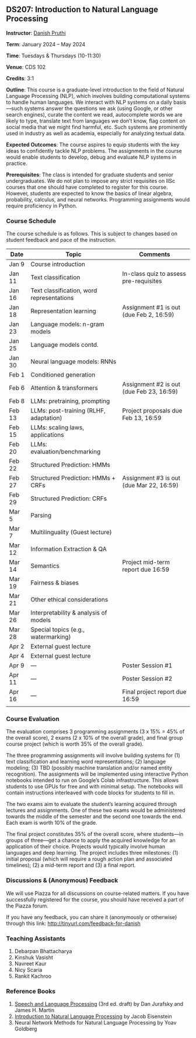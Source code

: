 ## DS207: Introduction to Natural Language Processing

**Instructor**: [Danish Pruthi](https://danishpruthi.com/)

**Term**: January 2024 – May 2024

**Time**: Tuesdays & Thursdays (10-11:30)

**Venue**: CDS 102

**Credits**: 3:1

**Outline**: This course is a graduate-level introduction to the field of Natural Language Processing (NLP), which involves building computational systems to handle human languages. We interact with NLP systems on a daily basis—such systems answer the questions we ask (using Google, or other search engines), curate the content we read, autocomplete words we are likely to type, translate text from languages we don’t know, flag content on social media that we might find harmful, etc. Such systems are prominently used in industry as well as academia, especially for analyzing textual data. 

**Expected Outcomes**: The course aspires to equip students with the key ideas to confidently tackle NLP problems. The assignments in the course would enable students to develop, debug and evaluate NLP systems in practice.

**Prerequisites**: The class is intended for graduate students and senior undergraduates. We do not plan to impose any strict requisites on IISc courses that one should have completed to register for this course. However, students are expected to know the basics of linear algebra, probability, calculus, and neural networks. Programming assignments would require proficiency in Python.  



### Course Schedule

The course schedule is as follows. This is subject to changes based on student feedback and pace of the instruction. 


| Date     | Topic | Comments | 
| -------- | ------- | ------- | 
| Jan 9  |  Course introduction   | | 
| Jan 11 |  Text classification    | In-class quiz to assess pre-requisites  |
| Jan 16 |  Text classification, word representations   |
| Jan 18 | Representation learning | Assignment #1 is out (due Feb 2, 16:59) | 
| Jan 23 | Language models: n-gram models |  | 
| Jan 25 | Language models contd. |  | 
| Jan 30 | Neural language models: RNNs  |  | 
| Feb 1 | Conditioned generation |  | 
| Feb 6 | Attention & transformers  | Assignment #2 is out (due Feb 23, 16:59) | 
| Feb 8 | LLMs: pretraining, prompting  |  | 
| Feb 13 | LLMs: post-training (RLHF, adaptation)  | Project proposals due Feb 13, 16:59 | 
| Feb 15 | LLMs: scaling laws, applications  |  | 
| Feb 20 | LLMs: evaluation/benchmarking  |  | 
| Feb 22  | Structured Prediction: HMMs |  | 
| Feb 27  | Structured Prediction: HMMs + CRFs | Assignment #3 is out (due Mar 22, 16:59)| 
| Feb 29  | Structured Prediction: CRFs | | 
| Mar 5  | Parsing | |
| Mar 7  | Multilinguality (Guest lecture) | |
| Mar 12  | Information Extraction & QA | |
| Mar 14  | Semantics | Project mid-term report due 16:59 |
| Mar 19  | Fairness & biases | |
| Mar 21  | Other ethical considerations | |
| Mar 26  | Interpretability & analysis of models | |
| Mar 28  | Special topics (e.g., watermarking) | |
| Apr 2  | External guest lecture | |
| Apr 4  | External guest lecture | |
| Apr 9  | — | Poster Session #1 |
| Apr 11  | — | Poster Session #2 |
| Apr 16  | — | Final project report due 16:59 |
| | | | 

### Course Evaluation

The evaluation comprises 3 programming assignments (3 x 15% = 45% of the overall score), 2 exams (2 x 10% of the overall grade), and final group course project (which is worth 35% of the overall grade).  

The three programming assignments will involve building systems for (1) text classification and learning word representations; (2) language modeling; (3) TBD (possibly machine translation and/or named entity recognition). The assignments will be implemented using interactive Python notebooks intended to run on Google’s Colab infrastructure. This allows students to use GPUs for free and with minimal setup. The notebooks will contain instructions interleaved with code blocks for students to fill in.

The two exams aim to evaluate the student’s learning acquired through lectures and assignments. One of these two exams would be administered towards the middle of the semester and the second one towards the end. Each exam is worth 10% of the grade. 

The final project constitutes 35% of the overall score, where students—in groups of three—get a chance to apply the acquired knowledge for an application of their choice. Projects would typically involve human languages and deep learning. The project includes three milestones: (1) initial proposal (which will require a rough action plan and associated timelines); (2) a mid-term report and (3) a final report.  

### Discussions & (Anonymous) Feedback

We will use Piazza for all discussions on course-related matters. If you have successfully registered for the course, you should have received a part of the Piazza forum. 

If you have any feedback, you can share it (anonymously or otherwise) through this link: http://tinyurl.com/feedback-for-danish


### Teaching Assistants

1. Debarpan Bhattacharya
2. Kinshuk Vasisht
3. Navreet Kaur
4. Nicy Scaria
5. Rankit Kachroo


### Reference Books

1. [Speech and Language Processing](https://web.stanford.edu/~jurafsky/slp3/) (3rd ed. draft) by Dan Jurafsky and James H. Martin
2. [Introduction to Natural Language Processing](https://github.com/jacobeisenstein/gt-nlp-class/blob/master/notes/eisenstein-nlp-notes.pdf) by Jacob Eisenstein 
3. Neural Network Methods for Natural Language Processing by Yoav Goldberg


